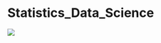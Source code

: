 # Statistics_Data_Science


![](https://www.en.regione.lombardia.it/wps/wcm/connect/51150327-6f92-4a42-9648-a093b9b0c4d6/imm-statistic.jpg?MOD=AJPERES&CACHEID=ROOTWORKSPACE-51150327-6f92-4a42-9648-a093b9b0c4d6-l-1zic2)
